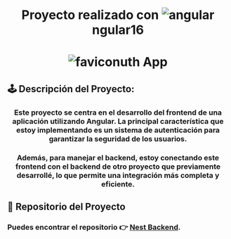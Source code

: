  # <p align="center"> Proyecto realizado con ![angular](https://user-images.githubusercontent.com/71487857/212993270-3cf1454e-f0d7-4164-bc01-20d5fe6469cd.png)ngular16</p> 

  # <p align="center"> ![favicon](https://github.com/CinTutuDev/authApp/assets/71487857/4f1c8825-90fd-4056-b98a-4305273b133d)uth App</p> 
 
 
## 🕹 Descripción del Proyecto:
### <p align="center"> Este proyecto se centra en el desarrollo del frontend de una aplicación utilizando Angular. La principal característica que estoy implementando es un sistema de autenticación para garantizar la seguridad de los usuarios.
### <p align="center">Además, para manejar el backend, estoy conectando este frontend con el backend de otro proyecto que previamente desarrollé, lo que permite una integración más completa y eficiente. </p>

## 🎱 Repositorio del Proyecto

### Puedes encontrar el repositorio 👉  [Nest Backend](https://github.com/CinTutuDev/nest-backend).

